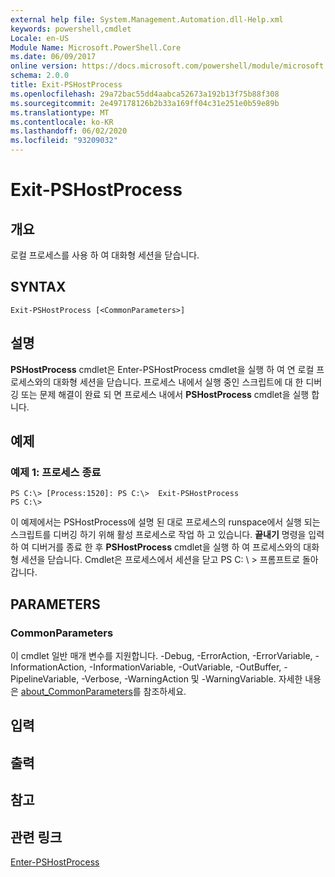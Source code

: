 ```yaml
---
external help file: System.Management.Automation.dll-Help.xml
keywords: powershell,cmdlet
Locale: en-US
Module Name: Microsoft.PowerShell.Core
ms.date: 06/09/2017
online version: https://docs.microsoft.com/powershell/module/microsoft.powershell.core/exit-pshostprocess?view=powershell-5.1&WT.mc_id=ps-gethelp
schema: 2.0.0
title: Exit-PSHostProcess
ms.openlocfilehash: 29a72bac55dd4aabca52673a192b13f75b88f308
ms.sourcegitcommit: 2e497178126b2b33a169ff04c31e251e0b59e89b
ms.translationtype: MT
ms.contentlocale: ko-KR
ms.lasthandoff: 06/02/2020
ms.locfileid: "93209032"
---
```

# Exit-PSHostProcess

## 개요
로컬 프로세스를 사용 하 여 대화형 세션을 닫습니다.

## SYNTAX

```
Exit-PSHostProcess [<CommonParameters>]
```

## 설명
**PSHostProcess** cmdlet은 Enter-PSHostProcess cmdlet을 실행 하 여 연 로컬 프로세스와의 대화형 세션을 닫습니다.
프로세스 내에서 실행 중인 스크립트에 대 한 디버깅 또는 문제 해결이 완료 되 면 프로세스 내에서 **PSHostProcess** cmdlet을 실행 합니다.

## 예제

### 예제 1: 프로세스 종료

```
PS C:\> [Process:1520]: PS C:\>  Exit-PSHostProcess
PS C:\>
```

이 예제에서는 PSHostProcess에 설명 된 대로 프로세스의 runspace에서 실행 되는 스크립트를 디버깅 하기 위해 활성 프로세스로 작업 하 고 있습니다.
**끝내기** 명령을 입력 하 여 디버거를 종료 한 후 **PSHostProcess** cmdlet을 실행 하 여 프로세스와의 대화형 세션을 닫습니다.
Cmdlet은 프로세스에서 세션을 닫고 PS C: \\ \> 프롬프트로 돌아갑니다.

## PARAMETERS

### CommonParameters
이 cmdlet 일반 매개 변수를 지원합니다. -Debug, -ErrorAction, -ErrorVariable, -InformationAction, -InformationVariable, -OutVariable, -OutBuffer, -PipelineVariable, -Verbose, -WarningAction 및 -WarningVariable. 자세한 내용은 [about_CommonParameters](https://go.microsoft.com/fwlink/?LinkID=113216)를 참조하세요.

## 입력

## 출력

## 참고

## 관련 링크

[Enter-PSHostProcess](Enter-PSHostProcess.md)
